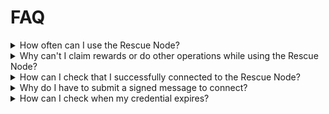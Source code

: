 # FAQ

<details>
  <summary>How often can I use the Rescue Node?</summary>

Rocket Pool Node operators can use it four times per year.  
Solo stakers can use it thrice per year.


Each token is valid for ten or fifteen days, respectively, for solo stakers and Rocket Pool node operators.
If you lose your token, you can simply repeat the request process to retrieve it.
This will not count against your usage limits unless less than 48 hours remain, in which case a new token valid for 10/15 additional days will be issued.


</details>

<details>
  <summary>Why can't I claim rewards or do other operations while using the Rescue Node?</summary>

The Rescue Node only ensures that attestations, proposals, sync committees and other duties are performed- in order to join or leave the smoothing pool, claim rewards, or submit other transactions, you either must have synced local clients, or use infura as a fallback.
Your Rescue Node URL, from `~/.rocketpool/override/validator.yml` will work as a Consensus Client fallback URL in conjunction with an Infura web3 URL configured as an Execution Fallback, if you need to submit a transaction in a pinch.

</details>

<details>
  <summary>How can I check that I successfully connected to the Rescue Node?</summary>

As of Smartnode v1.11.1, `rocketpool node status` will contain a message telling you that you are using the Rescue Node, and how much longer you have access.

Additionally, most validator clients will log a message containing the url.
You can see if it connected by running:
```
docker logs rocketpool_validator |& grep rescuenode.com
```

If that doesn't work, you can also check the following command to make sure the validator is using the Rescue Node URL:
```
docker exec rocketpool_validator env |& grep rescuenode.com
```

Follow your validators on [beaconcha.in](https://beaconcha.in/) to verify that they are attesting.

</details>

<details>
  <summary>Why do I have to submit a signed message to connect?</summary>

The signed message allows us to enforce our quotas.
We don't save it, or broadcast it, or use it for any other purpose.

</details>

<details>
  <summary>How can I check when my credential expires?</summary>

Rocket Pool users who connected with the Smartnode Addon can run `rocketpool node status` to see when their current username/password will expire.  
All other users can go to this [CyberChef](https://gchq.github.io/CyberChef/#recipe=Comment\('INSTRUCTIONS:%5Cn%5CnPaste%20your%20username/password%20separated%20by%20a%20single%20%60:%60%20in%20the%20input%20box.'\)To_Hex\('None',0\)Find_/_Replace\(%7B'option':'Regex','string':'0a$'%7D,'',false,false,false,false\)From_Hex\('Auto'\)Split\(':','%5C%5Cn'\)Fork\('%5C%5Cn','%5C%5Cn',false\)From_Base64\('A-Za-z0-9-_',true,false\)To_Hex\('None',0\)Merge\(true\)Comment\('Store%20hex%20node%20id%20in%20R0'\)Register\('\(%5B%5C%5Cs%5C%5CS%5D*\)%5C%5Cn',true,false,false\)Find_/_Replace\(%7B'option':'Regex','string':'.*%5C%5Cn'%7D,'',true,false,true,false\)From_Hex\('Auto'\)Comment\('Store%20Password%20binary%20in%20R1'\)Register\('\(.*\)',true,false,true\)Comment\('Parse%20Issued%20Date%20into%20R2'\)Protobuf_Decode\('',false,false\)JPath_expression\('$.1.2','%5C%5Cn',true\)Register\('\(%5B%5C%5Cs%5C%5CS%5D*\)',true,false,false\)Comment\('Humanize%20Issued%20Date%20into%20R3'\)From_UNIX_Timestamp\('Seconds%20\(s\)'\)Register\('\(%5B%5C%5Cs%5C%5CS%5D*\)',true,false,false\)Comment\('Store%20Operator%20Type%20in%20R4'\)Find_/_Replace\(%7B'option':'Regex','string':'.*'%7D,'$R1',false,true,true,true\)Protobuf_Decode\('',false,false\)JPath_expression\('$.1.3','%5C%5Cn',true\)Find_/_Replace\(%7B'option':'Regex','string':'%5E$'%7D,'0',true,false,true,false\)Register\('\(%5B%5C%5Cs%5C%5CS%5D*\)',true,false,false\)Find_/_Replace\(%7B'option':'Simple%20string','string':'0'%7D,'Rocket%20Pool',true,false,true,false\)Find_/_Replace\(%7B'option':'Regex','string':'1'%7D,'Solo',true,false,true,false\)Register\('\(%5B%5C%5Cs%5C%5CS%5D*\)',true,false,false\)Comment\('Calculate%20Expiry%20Timestamp,%20store%20in%20R5'\)Find_/_Replace\(%7B'option':'Regex','string':'.*'%7D,'$R4%20-5',false,true,true,true\)Multiply\('Space'\)Find_/_Replace\(%7B'option':'Regex','string':'$'%7D,'%2015',true,true,true,true\)Sum\('Space'\)Find_/_Replace\(%7B'option':'Regex','string':'$'%7D,'%2024%2060%2060',true,true,true,true\)Multiply\('Space'\)Find_/_Replace\(%7B'option':'Regex','string':'$'%7D,'%20$R2',true,true,true,true\)Sum\('Space'\)Register\('\(%5B%5C%5Cs%5C%5CS%5D*\)',true,false,false\)From_UNIX_Timestamp\('Seconds%20\(s\)'\)Register\('\(%5B%5C%5Cs%5C%5CS%5D*\)',true,false,false\)Find_/_Replace\(%7B'option':'Regex','string':'.*'%7D,'Credential:%5C%5Cn%5C%5CtIssued%20to%200x$R0%5C%5Cn%5C%5CtIssued%20on%20$R3%5C%5Cn%5C%5CtExpires%20on%20$R7%5C%5Cn%5C%5Ct$R5%20Node%20Operator',false,true,true,true\)&input=OVVrYUxjS19BUVVWem5vUU1jb2ZYQ0hRa1pVPTpDZ2dReG96T3F3WVlBUklnR21GX2lBUThfaXg4Z1VnZmpDNjVwSG5acFN2XzJWLVd0cFhzSDFna2hDST0) page and follow the instructions at the top of the recipe to check their username:password.

</details>

